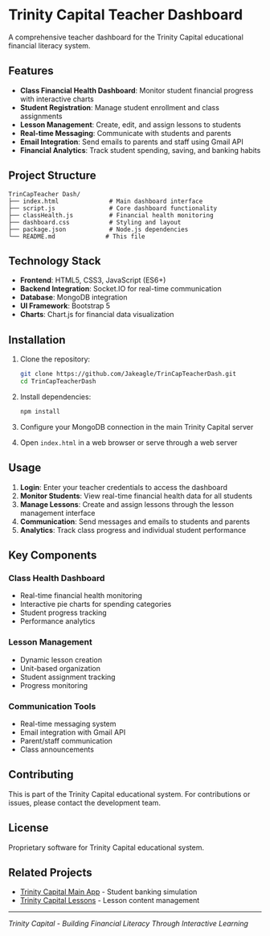 # Trinity Capital Teacher Dashboard

A comprehensive teacher dashboard for the Trinity Capital educational financial literacy system.

## Features

- **Class Financial Health Dashboard**: Monitor student financial progress with interactive charts
- **Student Registration**: Manage student enrollment and class assignments
- **Lesson Management**: Create, edit, and assign lessons to students
- **Real-time Messaging**: Communicate with students and parents
- **Email Integration**: Send emails to parents and staff using Gmail API
- **Financial Analytics**: Track student spending, saving, and banking habits

## Project Structure

```
TrinCapTeacher Dash/
├── index.html              # Main dashboard interface
├── script.js               # Core dashboard functionality
├── classHealth.js          # Financial health monitoring
├── dashboard.css           # Styling and layout
├── package.json            # Node.js dependencies
└── README.md              # This file
```

## Technology Stack

- **Frontend**: HTML5, CSS3, JavaScript (ES6+)
- **Backend Integration**: Socket.IO for real-time communication
- **Database**: MongoDB integration
- **UI Framework**: Bootstrap 5
- **Charts**: Chart.js for financial data visualization

## Installation

1. Clone the repository:
   ```bash
   git clone https://github.com/Jakeagle/TrinCapTeacherDash.git
   cd TrinCapTeacherDash
   ```

2. Install dependencies:
   ```bash
   npm install
   ```

3. Configure your MongoDB connection in the main Trinity Capital server

4. Open `index.html` in a web browser or serve through a web server

## Usage

1. **Login**: Enter your teacher credentials to access the dashboard
2. **Monitor Students**: View real-time financial health data for all students
3. **Manage Lessons**: Create and assign lessons through the lesson management interface
4. **Communication**: Send messages and emails to students and parents
5. **Analytics**: Track class progress and individual student performance

## Key Components

### Class Health Dashboard
- Real-time financial health monitoring
- Interactive pie charts for spending categories
- Student progress tracking
- Performance analytics

### Lesson Management
- Dynamic lesson creation
- Unit-based organization
- Student assignment tracking
- Progress monitoring

### Communication Tools
- Real-time messaging system
- Email integration with Gmail API
- Parent/staff communication
- Class announcements

## Contributing

This is part of the Trinity Capital educational system. For contributions or issues, please contact the development team.

## License

Proprietary software for Trinity Capital educational system.

## Related Projects

- [Trinity Capital Main App](https://github.com/Jakeagle/TrinityCapital) - Student banking simulation
- [Trinity Capital Lessons](https://github.com/Jakeagle/TrinCapLessons) - Lesson content management

---

*Trinity Capital - Building Financial Literacy Through Interactive Learning*
